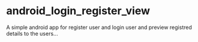 # android_login_register_view
 A simple android app for register user and login user and preview registred details to the users...
